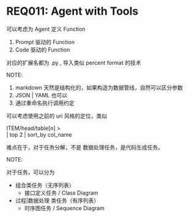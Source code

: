 # REQ011: Agent with Tools

可以考虑为 Agent 定义 Function 

1. Prompt 驱动的 Function 
2. Code 驱动的 Function 

对应的扩展名都为 .py , 导入类似 percent format 的技术

NOTE:

1. markdown 天然是结构化的，如果构造为数据管线，自然可以区分参数
2. JSON | YAML 也可以
3. 通过重命名执行调用约定

可以考虑使用之前的 uri 风格的定位，类似

ITEM/head/table[n] >  
    | top 2 
    | sort_by col_name 

难点在于，对于任务分解，不是 数据处理任务，是代码生成任务。


NOTE:

对于任务，可以分为

- 组合类任务（无序列表）
    - 接口定义任务 / Class Diagram
- 过程|数据处理 类任务（有序列表）
    - 时序图任务 / Sequence Diagram